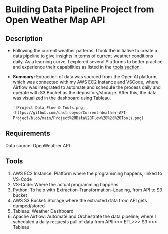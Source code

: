 # Building Data Pipeline Project from Open Weather Map API

## Description
- Following the current weather patterns, I took the initiative to create a data pipeline to give insights in terms of current weather conditions daily. As a learning curve, I explored several Platforms to better practice and experience their capabilities as listed in the [tools section](##Tools).
- **Summary:** Extraction of data was sourced from the Open AI platform, which was connected with my AWS EC2 Instance and VSCode, where Airflow was integrated to automate and schedule the process daily and operate with S3 Bucket as the depository/storage. After this, the data was visualized in the dashboard using Tableau.

      ![Project Data Flow & Tools.png](https://github.com/castrooyoo/Current-Weather-API-Project/blob/main/Project%20Data%20Flow%20%26%20Tools.png)
## Requirements
Data source: OpenWeather API

## Tools
1. AWS EC2 Instance: Platform where the programming happens, linked to VS-Code
2. VS-Code: Where the actual programming happens
3. Python: To help with Extraction-Transformation-Loading, from API to S3 bucket
4. AWS S3 Bucket: Storage where the extracted data from API gets dumped/stored
5. Tableau: Weather Dashboard
6. Apache Airflow: Automate and Orchestrate the data pipeline; where I scheduled a daily requests pull of data from API >>> ETL>>> S3 >>> Tableau
